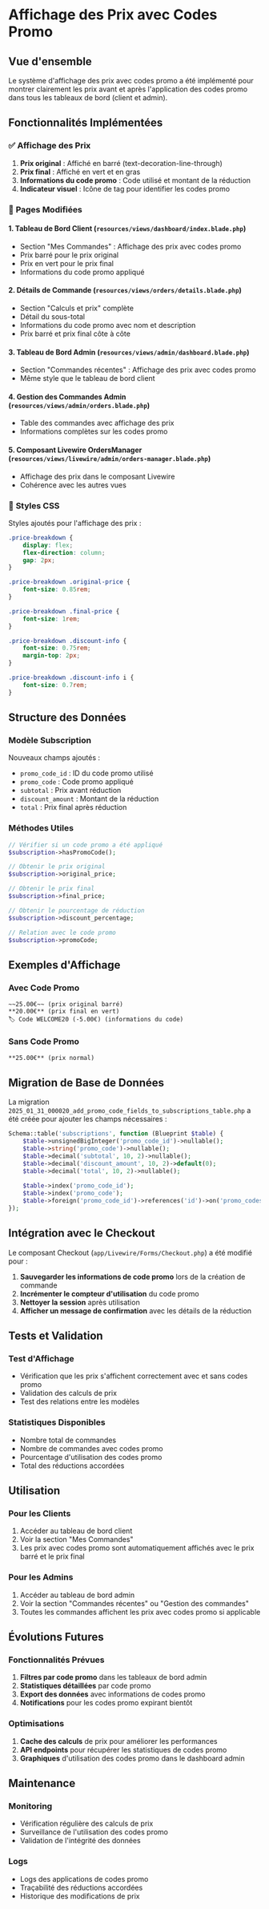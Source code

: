# Affichage des Prix avec Codes Promo

## Vue d'ensemble

Le système d'affichage des prix avec codes promo a été implémenté pour montrer clairement les prix avant et après l'application des codes promo dans tous les tableaux de bord (client et admin).

## Fonctionnalités Implémentées

### ✅ **Affichage des Prix**

1. **Prix original** : Affiché en barré (text-decoration-line-through)
2. **Prix final** : Affiché en vert et en gras
3. **Informations du code promo** : Code utilisé et montant de la réduction
4. **Indicateur visuel** : Icône de tag pour identifier les codes promo

### 🎯 **Pages Modifiées**

#### 1. **Tableau de Bord Client** (`resources/views/dashboard/index.blade.php`)
- Section "Mes Commandes" : Affichage des prix avec codes promo
- Prix barré pour le prix original
- Prix en vert pour le prix final
- Informations du code promo appliqué

#### 2. **Détails de Commande** (`resources/views/orders/details.blade.php`)
- Section "Calculs et prix" complète
- Détail du sous-total
- Informations du code promo avec nom et description
- Prix barré et prix final côte à côte

#### 3. **Tableau de Bord Admin** (`resources/views/admin/dashboard.blade.php`)
- Section "Commandes récentes" : Affichage des prix avec codes promo
- Même style que le tableau de bord client

#### 4. **Gestion des Commandes Admin** (`resources/views/admin/orders.blade.php`)
- Table des commandes avec affichage des prix
- Informations complètes sur les codes promo

#### 5. **Composant Livewire OrdersManager** (`resources/views/livewire/admin/orders-manager.blade.php`)
- Affichage des prix dans le composant Livewire
- Cohérence avec les autres vues

### 🎨 **Styles CSS**

Styles ajoutés pour l'affichage des prix :

```css
.price-breakdown {
    display: flex;
    flex-direction: column;
    gap: 2px;
}

.price-breakdown .original-price {
    font-size: 0.85rem;
}

.price-breakdown .final-price {
    font-size: 1rem;
}

.price-breakdown .discount-info {
    font-size: 0.75rem;
    margin-top: 2px;
}

.price-breakdown .discount-info i {
    font-size: 0.7rem;
}
```

## Structure des Données

### Modèle Subscription

Nouveaux champs ajoutés :
- `promo_code_id` : ID du code promo utilisé
- `promo_code` : Code promo appliqué
- `subtotal` : Prix avant réduction
- `discount_amount` : Montant de la réduction
- `total` : Prix final après réduction

### Méthodes Utiles

```php
// Vérifier si un code promo a été appliqué
$subscription->hasPromoCode();

// Obtenir le prix original
$subscription->original_price;

// Obtenir le prix final
$subscription->final_price;

// Obtenir le pourcentage de réduction
$subscription->discount_percentage;

// Relation avec le code promo
$subscription->promoCode;
```

## Exemples d'Affichage

### Avec Code Promo
```
~~25.00€~~ (prix original barré)
**20.00€** (prix final en vert)
🏷️ Code WELCOME20 (-5.00€) (informations du code)
```

### Sans Code Promo
```
**25.00€** (prix normal)
```

## Migration de Base de Données

La migration `2025_01_31_000020_add_promo_code_fields_to_subscriptions_table.php` a été créée pour ajouter les champs nécessaires :

```php
Schema::table('subscriptions', function (Blueprint $table) {
    $table->unsignedBigInteger('promo_code_id')->nullable();
    $table->string('promo_code')->nullable();
    $table->decimal('subtotal', 10, 2)->nullable();
    $table->decimal('discount_amount', 10, 2)->default(0);
    $table->decimal('total', 10, 2)->nullable();
    
    $table->index('promo_code_id');
    $table->index('promo_code');
    $table->foreign('promo_code_id')->references('id')->on('promo_codes');
});
```

## Intégration avec le Checkout

Le composant Checkout (`app/Livewire/Forms/Checkout.php`) a été modifié pour :

1. **Sauvegarder les informations de code promo** lors de la création de commande
2. **Incrémenter le compteur d'utilisation** du code promo
3. **Nettoyer la session** après utilisation
4. **Afficher un message de confirmation** avec les détails de la réduction

## Tests et Validation

### Test d'Affichage
- Vérification que les prix s'affichent correctement avec et sans codes promo
- Validation des calculs de prix
- Test des relations entre les modèles

### Statistiques Disponibles
- Nombre total de commandes
- Nombre de commandes avec codes promo
- Pourcentage d'utilisation des codes promo
- Total des réductions accordées

## Utilisation

### Pour les Clients
1. Accéder au tableau de bord client
2. Voir la section "Mes Commandes"
3. Les prix avec codes promo sont automatiquement affichés avec le prix barré et le prix final

### Pour les Admins
1. Accéder au tableau de bord admin
2. Voir la section "Commandes récentes" ou "Gestion des commandes"
3. Toutes les commandes affichent les prix avec codes promo si applicable

## Évolutions Futures

### Fonctionnalités Prévues
1. **Filtres par code promo** dans les tableaux de bord admin
2. **Statistiques détaillées** par code promo
3. **Export des données** avec informations de codes promo
4. **Notifications** pour les codes promo expirant bientôt

### Optimisations
1. **Cache des calculs** de prix pour améliorer les performances
2. **API endpoints** pour récupérer les statistiques de codes promo
3. **Graphiques** d'utilisation des codes promo dans le dashboard admin

## Maintenance

### Monitoring
- Vérification régulière des calculs de prix
- Surveillance de l'utilisation des codes promo
- Validation de l'intégrité des données

### Logs
- Logs des applications de codes promo
- Traçabilité des réductions accordées
- Historique des modifications de prix 
